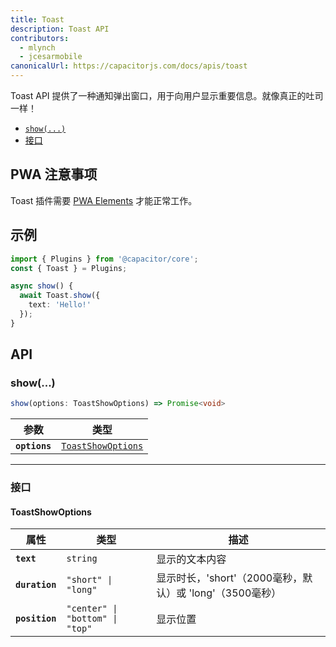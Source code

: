 ```yaml
---
title: Toast
description: Toast API
contributors:
  - mlynch
  - jcesarmobile
canonicalUrl: https://capacitorjs.com/docs/apis/toast
---
```


<plugin-platforms platforms="pwa,ios,android"></plugin-platforms>

Toast API 提供了一种通知弹出窗口，用于向用户显示重要信息。就像真正的吐司一样！

- [`show(...)`](#show)
- [接口](#interfaces)

## PWA 注意事项

Toast 插件需要 [PWA Elements](/web/pwa-elements.mdx) 才能正常工作。

## 示例

```typescript
import { Plugins } from '@capacitor/core';
const { Toast } = Plugins;

async show() {
  await Toast.show({
    text: 'Hello!'
  });
}
```

## API

### show(...)

```typescript
show(options: ToastShowOptions) => Promise<void>
```

| 参数          | 类型                                                          |
| ------------- | ------------------------------------------------------------- |
| **`options`** | <code><a href="#toastshowoptions">ToastShowOptions</a></code> |

---

### 接口

#### ToastShowOptions

| 属性            | 类型                                       | 描述                                                                       |
| -------------- | ------------------------------------------ | -------------------------------------------------------------------------- |
| **`text`**     | <code>string</code>                        | 显示的文本内容                                                             |
| **`duration`** | <code>"short" \| "long"</code>             | 显示时长，'short'（2000毫秒，默认）或 'long'（3500毫秒）                   |
| **`position`** | <code>"center" \| "bottom" \| "top"</code> | 显示位置                                                                   |